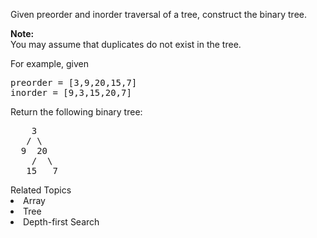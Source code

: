 <p>Given preorder and inorder traversal of a tree, construct the binary tree.</p>

<p><strong>Note:</strong><br />
You may assume that duplicates do not exist in the tree.</p>

<p>For example, given</p>

<pre>
preorder =&nbsp;[3,9,20,15,7]
inorder = [9,3,15,20,7]</pre>

<p>Return the following binary tree:</p>

<pre>
    3
   / \
  9  20
    /  \
   15   7</pre>
<div><div>Related Topics</div><div><li>Array</li><li>Tree</li><li>Depth-first Search</li></div></div>